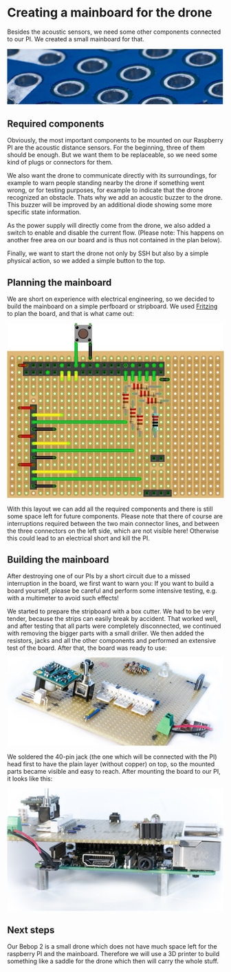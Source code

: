

# Creating a mainboard for the drone

Besides the acoustic sensors, we need some other components connected to our PI. We created a small mainboard for that.

![header](../media/header_perfboard.jpg)

## Required components

Obviously, the most important components to be mounted on our Raspberry PI are the acoustic distance sensors. For the beginning,
three of them should be enough. But we want them to be replaceable, so we need some kind of plugs or connectors for them.

We also want the drone to communicate directly with its surroundings, for example to warn people standing nearby the 
drone if something went wrong, or for testing purposes, for example to indicate that the drone recognized an obstacle. Thats 
why we add an acoustic buzzer to the drone. This buzzer will be improved by an additional diode showing some more specific 
state information.

As the power supply will directly come from the drone, we also added a switch to enable and disable the current flow. (Please note: This happens on another free area on our board and is thus not contained in the plan below).

Finally, we want to start the drone not only by SSH but also by a simple physical action, so we added a simple button to the top.


## Planning the mainboard
We are short on experience with electrical engineering, so we decided to build the mainboard on a simple perfboard or stripboard. We used [Fritzing](http://fritzing.org) to plan the board, and that is what came out:

![layout](../media/layout_mainboard.jpg)

With this layout we can add all the required components and there is still some space left for future components.
Please note that there of course are interruptions required between the two main connector lines, and between the three connectors on the left side, which are not visible here! Otherwise this could lead to an electrical short and kill the PI.


## Building the mainboard
After destroying one of our PIs by a short circuit due to a missed interruption in the board, we first want to warn you: 
If you want to build a board yourself, please be careful and perform some intensive testing, e.g. with a multimeter to avoid such effects!

We started to prepare the stripboard with a box cutter. We had to be very tender, because the strips can easily break by accident. That worked well, and after testing that all parts were completely disconnected, we continued with removing the bigger parts with a small driller. We then added the resistors, jacks and all the other components and performed an extensive test of the board. After that, the board was ready to use:

![mainboard](../media/mainboard.jpg)

We soldered the 40-pin jack (the one which will be connected with the PI) head first to have the plain layer (without copper) on top, so the mounted parts became visible and easy to reach. After mounting the board to our PI, it looks like this:

![mounted mainboard](../media/mainboard_mounted.jpg)

## Next steps

Our Bebop 2 is a small drone which does not have much space left for the raspberry PI and the mainboard. Therefore we will use a 3D printer to build something like a saddle for the drone which then will carry the whole stuff.


